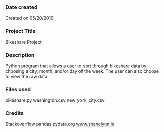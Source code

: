 ### Date created
Created on 05/20/2019

### Project Title
Bikeshare Project

### Description
Python program that allows a user to sort through bikeshare data by choosing a city, month, and/or day of the week.  The user can also choose to view the raw data.

### Files used
bikeshare.py
washington.csv
new_york_city.csv

### Credits
Stackoverflow
pandas.pydata.org
www.shanelynn.ie

